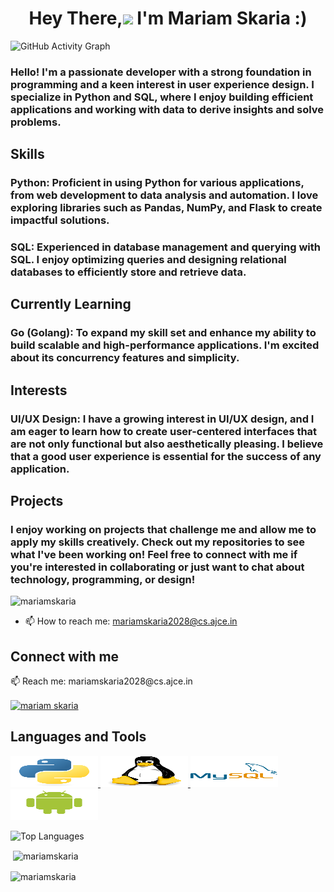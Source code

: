 <h1 align="center">Hey There,<img src="https://media.giphy.com/media/hvRJCLFzcasrR4ia7z/giphy.gif" width="25px"> I'm Mariam Skaria :)</h1>
<img src="https://github-readme-activity-graph.vercel.app/graph?username=MariamSkaria&theme=github-compact&height=300" alt="GitHub Activity Graph">
<h3 align="left">Hello! I'm a passionate developer with a strong foundation in programming and a keen interest in user experience design. I specialize in Python and SQL, where I enjoy building efficient applications and working with data to derive insights and solve problems. </h3>

<h2><b>Skills</b></h2>
<h3 align="left">Python: Proficient in using Python for various applications, from web development to data analysis and automation. I love exploring libraries such as Pandas, NumPy, and Flask to create impactful solutions. </h3>
<h3 align="left">SQL: Experienced in database management and querying with SQL. I enjoy optimizing queries and designing relational databases to efficiently store and retrieve data. </h3>

<h2><b>Currently Learning</b></h2>
<h3 align="left">Go (Golang): To expand my skill set and enhance my ability to build scalable and high-performance applications. I'm excited about its concurrency features and simplicity. </h3>

<h2><b>Interests</b></h2>
<h3 align="left">UI/UX Design: I have a growing interest in UI/UX design, and I am eager to learn how to create user-centered interfaces that are not only functional but also aesthetically pleasing. I believe that a good user experience is essential for the success of any application.</h3> 

<h2><b>Projects</b></h2>
<h3 align="left">I enjoy working on projects that challenge me and allow me to apply my skills creatively. Check out my repositories to see what I've been working on! Feel free to connect with me if you're interested in collaborating or just want to chat about technology, programming, or design!</h3>

<p align="left"> <img src="https://komarev.com/ghpvc/?username=mariamskaria&label=Profile%20views&color=0e75b6&style=flat" alt="mariamskaria" /> </p>

- 📫 How to reach me: mariamskaria2028@cs.ajce.in

<h2><b>Connect with me</b></h2>
📫 Reach me: mariamskaria2028@cs.ajce.in

<p align="left">

<a href="https://www.linkedin.com/in/mariam-skaria/" target="blank"><img align="center" src="https://raw.githubusercontent.com/rahuldkjain/github-profile-readme-generator/master/src/images/icons/Social/linked-in-alt.svg" alt="mariam skaria" height="50" width="140" /></a>
</p>

<h2><b>Languages and Tools</b></h2>
<p align="left"> <a href="https://www.python.org" target="_blank" rel="noreferrer"><img src="https://raw.githubusercontent.com/devicons/devicon/master/icons/python/python-original.svg" alt="python" width="140" height="50"/> </a> <a href="https://www.linux.org/" target="_blank" rel="noreferrer"> <img src="https://raw.githubusercontent.com/devicons/devicon/master/icons/linux/linux-original.svg" alt="linux" width="140" height="50"/> </a> <a href="https://www.mysql.com/" target="_blank" rel="noreferrer"> <img src="https://raw.githubusercontent.com/devicons/devicon/master/icons/mysql/mysql-original-wordmark.svg" alt="mysql" width="140" height="50"/> </a> <a href="https://developer.android.com" target="_blank" rel="noreferrer"> <img src="https://raw.githubusercontent.com/devicons/devicon/master/icons/android/android-original-wordmark.svg" alt="android" width="140" height="50"/> </a> </p>

<img src="https://github-readme-stats-alpha-snowy-32.vercel.app/api/top-langs/?username=MariamSkaria&theme=transparent&include_all_commits=true&count_private=true&layout=compact&langs_count=10&hide_border=true" alt="Top Languages">
<p>&nbsp;<img align="center" src="https://github-readme-stats.vercel.app/api?username=MariamSkaria&show_icons=true&locale=en&theme=transparent&hide_border=true" alt="mariamskaria" /></p>

<p><img align="center" src="https://github-readme-streak-stats.herokuapp.com/?user=MariamSkaria&show_icons=true&locale=en&theme=transparent" alt="mariamskaria" /></p>
